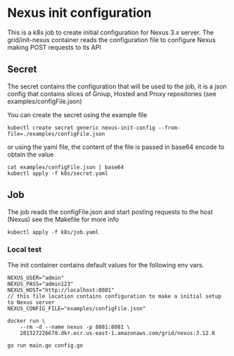 # Nexus init configuration

This is a k8s job to create initial configuration for Nexus 3.x server.
The grid/init-nexus container reads the configuration file to configure Nexus making POST requests to its API

## Secret

The secret contains the configuration that will be used to the job, it is a json config that contains slices of Group, Hosted and Proxy repositories (see examples/configFile.json)

You can create the secret using the example file

```
kubectl create secret generic nexus-init-config --from-file=./examples/configFile.json

```

or using the yaml file, the content of the file is passed in base64 encode to obtain the value


```
cat examples/configFile.json | base64
kubectl apply -f k8s/secret.yaml
```

## Job

The job reads the configFile.json and start posting requests to the host (Nexus) see the Makefile for more info

`kubectl apply -f k8s/job.yaml`

### Local test

The init container contains default values for the following env vars.

```
NEXUS_USER="admin"
NEXUS_PASS="admin123"
NEXUS_HOST="http://localhost:8081"
// this file location contains configuration to make a initial setup to Nexus server
NEXUS_CONFIG_FILE="examples/configFile.json"
```

```
docker run \
    --rm -d --name nexus -p 8081:8081 \
    281327226678.dkr.ecr.us-east-1.amazonaws.com/grid/nexus:3.12.0
```

`go run main.go config.go`
